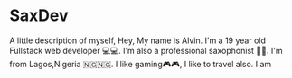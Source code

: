 # SaxDev
A little description of myself,
Hey, My name is Alvin. 
I'm a 19 year old Fullstack web developer 💻💻.
I'm also a professional saxophonist 🎷🎷.
I'm from Lagos,Nigeria 🇳🇬🇳🇬.
I like gaming🎮🎮,
I like to travel also.
I am

